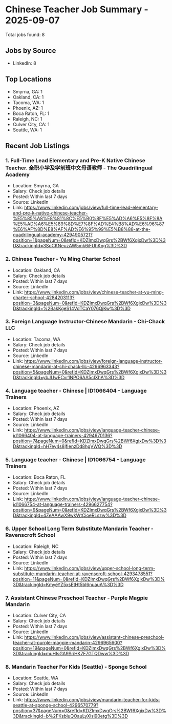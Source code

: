 # Chinese Teacher Job Summary - 2025-09-07

Total jobs found: 8

## Jobs by Source

- LinkedIn: 8

## Top Locations

- Smyrna, GA: 1
- Oakland, CA: 1
- Tacoma, WA: 1
- Phoenix, AZ: 1
- Boca Raton, FL: 1
- Raleigh, NC: 1
- Culver City, CA: 1
- Seattle, WA: 1

## Recent Job Listings

### 1. Full-Time Lead Elementary and Pre-K Native Chinese Teacher. 全职小学及学前班中文母语教师 - The Quadrilingual Academy
- Location: Smyrna, GA
- Salary: Check job details
- Posted: Within last 7 days
- Source: LinkedIn
- Link: https://www.linkedin.com/jobs/view/full-time-lead-elementary-and-pre-k-native-chinese-teacher-%E5%85%A8%E8%81%8C%E5%B0%8F%E5%AD%A6%E5%8F%8A%E5%AD%A6%E5%89%8D%E7%8F%AD%E4%B8%AD%E6%96%87%E6%AF%8D%E8%AF%AD%E6%95%99%E5%B8%88-at-the-quadrilingual-academy-4294905721?position=1&pageNum=0&refId=KDZImxDwqGrs%2BWf6XgixDw%3D%3D&trackingId=3SoCKNeuzAW5mk6iFUhKng%3D%3D

### 2. Chinese Teacher - Yu Ming Charter School
- Location: Oakland, CA
- Salary: Check job details
- Posted: Within last 7 days
- Source: LinkedIn
- Link: https://www.linkedin.com/jobs/view/chinese-teacher-at-yu-ming-charter-school-4284203113?position=3&pageNum=0&refId=KDZImxDwqGrs%2BWf6XgixDw%3D%3D&trackingId=%2BakKgeS14VdTCaY076QjKw%3D%3D

### 3. Foreign Language Instructor-Chinese Mandarin - Chi-Chack LLC
- Location: Tacoma, WA
- Salary: Check job details
- Posted: Within last 7 days
- Source: LinkedIn
- Link: https://www.linkedin.com/jobs/view/foreign-language-instructor-chinese-mandarin-at-chi-chack-llc-4296963343?position=5&pageNum=0&refId=KDZImxDwqGrs%2BWf6XgixDw%3D%3D&trackingId=ybJUwECvr1NPO6AA5cIXhA%3D%3D

### 4. Language teacher - Chinese | ID1066404 - Language Trainers
- Location: Phoenix, AZ
- Salary: Check job details
- Posted: Within last 7 days
- Source: LinkedIn
- Link: https://www.linkedin.com/jobs/view/language-teacher-chinese-id1066404-at-language-trainers-4294670136?position=7&pageNum=0&refId=KDZImxDwqGrs%2BWf6XgixDw%3D%3D&trackingId=hH7ey4s8jfIenzDd8hgVWQ%3D%3D

### 5. Language teacher - Chinese | ID1066754 - Language Trainers
- Location: Boca Raton, FL
- Salary: Check job details
- Posted: Within last 7 days
- Source: LinkedIn
- Link: https://www.linkedin.com/jobs/view/language-teacher-chinese-id1066754-at-language-trainers-4296627754?position=9&pageNum=0&refId=KDZImxDwqGrs%2BWf6XgixDw%3D%3D&trackingId=4ZeAAAwX9wkWtCioeRLszw%3D%3D

### 6. Upper School Long Term Substitute Mandarin Teacher - Ravenscroft School
- Location: Raleigh, NC
- Salary: Check job details
- Posted: Within last 7 days
- Source: LinkedIn
- Link: https://www.linkedin.com/jobs/view/upper-school-long-term-substitute-mandarin-teacher-at-ravenscroft-school-4293478551?position=11&pageNum=0&refId=KDZImxDwqGrs%2BWf6XgixDw%3D%3D&trackingId=KmyeYZ5xsEtHt5bI6nuauA%3D%3D

### 7. Assistant Chinese Preschool Teacher - Purple Magpie Mandarin
- Location: Culver City, CA
- Salary: Check job details
- Posted: Within last 7 days
- Source: LinkedIn
- Link: https://www.linkedin.com/jobs/view/assistant-chinese-preschool-teacher-at-purple-magpie-mandarin-4296965600?position=19&pageNum=0&refId=KDZImxDwqGrs%2BWf6XgixDw%3D%3D&trackingId=muHIsGA9SriHK7F7GTQDww%3D%3D

### 8. Mandarin Teacher For Kids (Seattle) - Sponge School
- Location: Seattle, WA
- Salary: Check job details
- Posted: Within last 7 days
- Source: LinkedIn
- Link: https://www.linkedin.com/jobs/view/mandarin-teacher-for-kids-seattle-at-sponge-school-4296570779?position=37&pageNum=0&refId=KDZImxDwqGrs%2BWf6XgixDw%3D%3D&trackingId=b%2FKsbluQOauLyXlsl90etg%3D%3D

